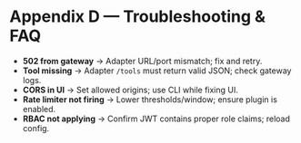 # Appendix D — Troubleshooting & FAQ

- **502 from gateway** → Adapter URL/port mismatch; fix and retry.  
- **Tool missing** → Adapter `/tools` must return valid JSON; check gateway logs.  
- **CORS in UI** → Set allowed origins; use CLI while fixing UI.  
- **Rate limiter not firing** → Lower thresholds/window; ensure plugin is enabled.  
- **RBAC not applying** → Confirm JWT contains proper role claims; reload config.
